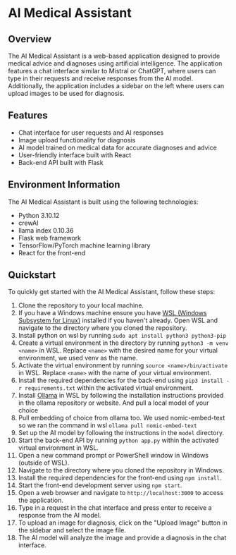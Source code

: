 # AI Medical Assistant

## Overview

The AI Medical Assistant is a web-based application designed to provide medical advice and diagnoses using artificial intelligence. The application features a chat interface similar to Mistral or ChatGPT, where users can type in their requests and receive responses from the AI model. Additionally, the application includes a sidebar on the left where users can upload images to be used for diagnosis.

## Features

- Chat interface for user requests and AI responses
- Image upload functionality for diagnosis
- AI model trained on medical data for accurate diagnoses and advice
- User-friendly interface built with React
- Back-end API built with Flask

## Environment Information

The AI Medical Assistant is built using the following technologies:

- Python 3.10.12
- crewAI
- llama index 0.10.36
- Flask web framework
- TensorFlow/PyTorch machine learning library
- React for the front-end

## Quickstart

To quickly get started with the AI Medical Assistant, follow these steps:

1. Clone the repository to your local machine.
2. If you have a Windows machine ensure you have [WSL (Windows Subsystem for Linux)](https://docs.microsoft.com/en-us/windows/wsl/install) installed if you haven't already. Open WSL and navigate to the directory where you cloned the repository.
3. Install python on wsl by running `sudo apt install python3 python3-pip`
4. Create a virtual environment in the directory by running `python3 -m venv <name>` in WSL. Replace `<name>` with the desired name for your virtual environment, we used venv as the name.
5. Activate the virtual environment by running `source <name>/bin/activate` in WSL. Replace `<name>` with the name of your virtual environment.
6. Install the required dependencies for the back-end using `pip3 install -r requirements.txt` within the activated virtual environment.
7. Install [Ollama](https://github.com/ollama/ollama) in WSL by following the installation instructions provided in the ollama repository or website. And pull a local model of your choice
8. Pull embedding of choice from ollama too. We used nomic-embed-text so we ran the command in wsl `ollama pull nomic-embed-text`
9. Set up the AI model by following the instructions in the `model` directory.
10. Start the back-end API by running `python app.py` within the activated virtual environment in WSL.
11. Open a new command prompt or PowerShell window in Windows (outside of WSL).
12. Navigate to the directory where you cloned the repository in Windows.
13. Install the required dependencies for the front-end using `npm install`.
14. Start the front-end development server using `npm start`.
15. Open a web browser and navigate to `http://localhost:3000` to access the application.
16. Type in a request in the chat interface and press enter to receive a response from the AI model.
17. To upload an image for diagnosis, click on the "Upload Image" button in the sidebar and select the image file.
18. The AI model will analyze the image and provide a diagnosis in the chat interface.

